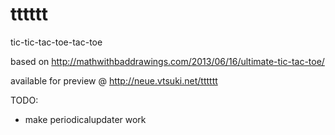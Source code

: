tttttt
======

tic-tic-tac-toe-tac-toe

based on http://mathwithbaddrawings.com/2013/06/16/ultimate-tic-tac-toe/

available for preview @ http://neue.vtsuki.net/tttttt

TODO:
- make periodicalupdater work
